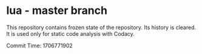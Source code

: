 # lua - master branch

This repository contains frozen state of the repository.
Its history is cleared. It is used only for static code
analysis with Codacy.

Commit Time: 1706771902